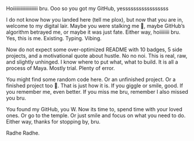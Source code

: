 Hoiiiiiiiiiiiiiiiiiiii bru.
Ooo so you got my GitHub, yesssssssssssssssss 

I do not know how you landed here (tell me plox), but now that you are in, welcome to my digital lair. Maybe you were stalking me 👀, maybe GitHub’s algorithm betrayed me, or maybe it was just fate. Either way, hoiiiiiiii bru. Yes, this is me. Existing. Typing. Vibing.

Now do not expect some over-optimized README with 10 badges, 5 side projects, and a motivational quote about hustle. No no noi. This is real, raw, and slightly unhinged. I know where to put what, what to build. It is all a process of Maya. Mostly trial. Plenty of error.

You might find some random code here. Or an unfinished project. Or a finished project too 👀. That is just how it is. If you giggle or smile, good. If you remember me, even better. If you miss me bru, remember I also missed you bru.

You found my GitHub, you W. Now its time to, spend time with your loved ones. Or go to the temple. Or just smile and focus on what you need to do. Either way, thanks for stopping by, bru.

Radhe Radhe.
